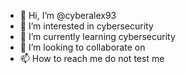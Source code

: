 - 👋 Hi, I’m @cyberalex93
- 👀 I’m interested in cybersecurity
- 🌱 I’m currently learning cybersecurity
- 💞️ I’m looking to collaborate on 
- 📫 How to reach me do not test me

<!---
cyberalex93/cyberalex93 is a ✨ special ✨ repository because its `README.md` (this file) appears on your GitHub profile.
You can click the Preview link to take a look at your changes.
--->
